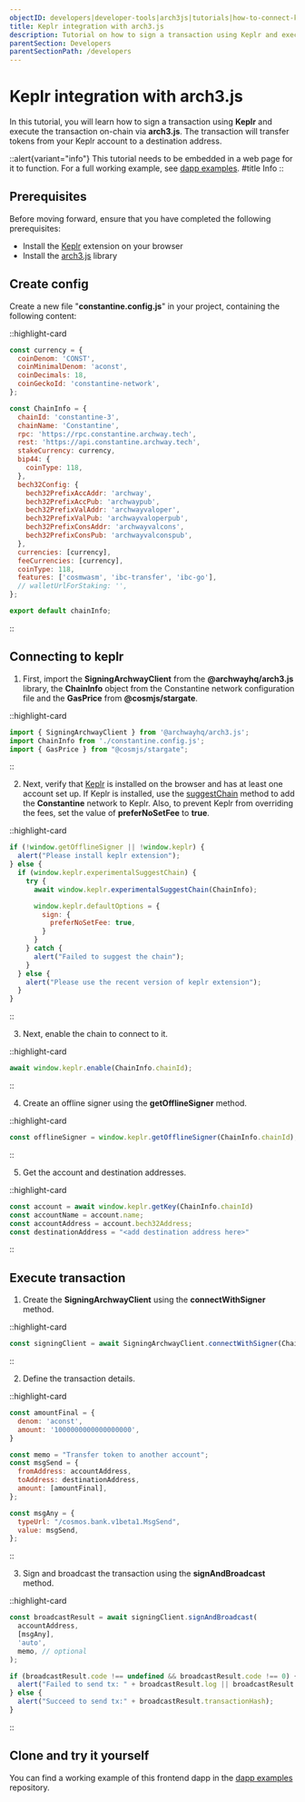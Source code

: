 ```yaml
---
objectID: developers|developer-tools|arch3js|tutorials|how-to-connect-keplr-deploy-transaction-arch3js
title: Keplr integration with arch3.js
description: Tutorial on how to sign a transaction using Keplr and execute the transaction on-chain via arch3.js
parentSection: Developers
parentSectionPath: /developers
---
```


# Keplr integration with arch3.js

In this tutorial, you will learn how to sign a transaction using **Keplr** and execute the transaction on-chain via **arch3.js**. The transaction will transfer tokens from your Keplr account to a destination address.

::alert{variant="info"}
This tutorial needs to be embedded in a web page for it to function. For a full working example, see <a href="https://github.com/archway-network/dapp-examples/tree/main/plain_javascript/keplr-example" target="_blank">dapp examples</a>.
#title
Info
::

## Prerequisites

Before moving forward, ensure that you have completed the following prerequisites:

- Install the <a href="https://www.keplr.app/download" target="_blank">Keplr</a> extension on your browser
- Install the [arch3.js](/developers/developer-tools/arch3js/introduction#installation) library

## Create config

Create a new file "**constantine.config.js**" in your project, containing the following content:

::highlight-card

```javascript
const currency = {
  coinDenom: 'CONST',
  coinMinimalDenom: 'aconst',
  coinDecimals: 18,
  coinGeckoId: 'constantine-network',
};

const ChainInfo = {
  chainId: 'constantine-3',
  chainName: 'Constantine',
  rpc: 'https://rpc.constantine.archway.tech',
  rest: 'https://api.constantine.archway.tech',
  stakeCurrency: currency,
  bip44: {
    coinType: 118,
  },
  bech32Config: {
    bech32PrefixAccAddr: 'archway',
    bech32PrefixAccPub: 'archwaypub',
    bech32PrefixValAddr: 'archwayvaloper',
    bech32PrefixValPub: 'archwayvaloperpub',
    bech32PrefixConsAddr: 'archwayvalcons',
    bech32PrefixConsPub: 'archwayvalconspub',
  },
  currencies: [currency],
  feeCurrencies: [currency],
  coinType: 118,
  features: ['cosmwasm', 'ibc-transfer', 'ibc-go'],
  // walletUrlForStaking: '',
};

export default chainInfo;
```

::

## Connecting to keplr

1. First, import the **SigningArchwayClient** from the **@archwayhq/arch3.js** library, the **ChainInfo** object from the Constantine network configuration file and the **GasPrice** from **@cosmjs/stargate**.

::highlight-card

```javascript
import { SigningArchwayClient } from '@archwayhq/arch3.js';
import ChainInfo from './constantine.config.js';
import { GasPrice } from "@cosmjs/stargate";
```

::

2. Next, verify that <a href="https://docs.keplr.app/api" target="_blank">Keplr</a> is installed on the browser and has at least one account set up. If Keplr is installed, use the <a href="https://docs.keplr.app/api/suggest-chain.html" target="_blank">suggestChain</a> method to add the **Constantine** network to Keplr. Also, to prevent Keplr from overriding the fees, set the value of **preferNoSetFee** to **true**.

::highlight-card

```javascript
if (!window.getOfflineSigner || !window.keplr) {
  alert("Please install keplr extension");
} else {
  if (window.keplr.experimentalSuggestChain) {
    try {
      await window.keplr.experimentalSuggestChain(ChainInfo);

      window.keplr.defaultOptions = {
        sign: {
          preferNoSetFee: true,
        }
      }
    } catch {
      alert("Failed to suggest the chain");
    }
  } else {
    alert("Please use the recent version of keplr extension");
  }
}
```

::

3. Next, enable the chain to connect to it.

::highlight-card

```javascript
await window.keplr.enable(ChainInfo.chainId);
```

::

4. Create an offline signer using the **getOfflineSigner** method.

::highlight-card

```javascript
const offlineSigner = window.keplr.getOfflineSigner(ChainInfo.chainId);
```

::

5. Get the account and destination addresses.

::highlight-card

```javascript
const account = await window.keplr.getKey(ChainInfo.chainId)
const accountName = account.name;
const accountAddress = account.bech32Address;
const destinationAddress = "<add destination address here>"
```

::

## Execute transaction

1. Create the **SigningArchwayClient** using the **connectWithSigner** method.

::highlight-card

```javascript
const signingClient = await SigningArchwayClient.connectWithSigner(ChainInfo.rpc, offlineSigner);
```

::

2. Define the transaction details.

::highlight-card

```javascript
const amountFinal = {
  denom: 'aconst',
  amount: '1000000000000000000',
}

const memo = "Transfer token to another account";
const msgSend = {
  fromAddress: accountAddress,
  toAddress: destinationAddress,
  amount: [amountFinal],
};

const msgAny = {
  typeUrl: "/cosmos.bank.v1beta1.MsgSend",
  value: msgSend,
};
```

::

3. Sign and broadcast the transaction using the **signAndBroadcast** method.

::highlight-card

```javascript
const broadcastResult = await signingClient.signAndBroadcast(
  accountAddress,
  [msgAny],
  'auto',
  memo, // optional
);

if (broadcastResult.code !== undefined && broadcastResult.code !== 0) {
  alert("Failed to send tx: " + broadcastResult.log || broadcastResult.rawLog);
} else {
  alert("Succeed to send tx:" + broadcastResult.transactionHash);
}
```
::

## Clone and try it yourself

You can find a working example of this frontend dapp in the <a href="https://github.com/archway-network/dapp-examples/tree/main/plain_javascript/keplr-example" target="_blank">dapp examples</a> repository.